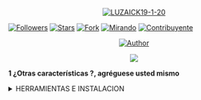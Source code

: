 <p align="center">
<a href="https://github.com/LUZAICK/LUZAICK19-1-20"><img title="LUZAICK19-1-20" src="https://img.shields.io/badge/github-LUZAICK19-1-20orange.svg?style=social&logo=github"></a>
</p>

<a href="https://https://github.com/LUZAICK/LUZAICK19-1-20.md/followers"><img title="Followers" src="https://img.shields.io/github/followers/LUZAICK19-1-20?label=Followers&style=social"></a>
<a href="https://github.com/LUZAICK/LUZAICK19-1-20/stargazers/"><img title="Stars" src="https://img.shields.io/github/stars/LUZAICK/LUZAICK19-1-20?&style=social"></a>
<a href="https://github.com/LUZAICK/LUZAICK19-1-20/network/members"><img title="Fork" src="https://img.shields.io/github/forks/LUZAICK19-1-20/LUZAICK?style=social"></a>
<a href="https://github.com/LUZAICK/LUZAICK19-1-20/watchers"><img title="Mirando" src="https://img.shields.io/github/watchers/LUZAICK19-1-20?label=Watching&style=social"></a>
<a href="https://github.com/LUZAICK/LUZAICK19-1-20/LUZAICK19-1-20/watchers"><img title="Contribuyente" src="https://img.shields.io/github/contributors/LUZAICK/LUZAICK19-1-20?logo=github&style=social"></a>
</p>

<p align="center">
<a href="https://github.com/LUZAICK/LUZAICK19-1-20/stargazers/"><img title="Author" src="https://img.shields.io/badge/LUZAICK19-1-20-orange?style=for-the-badge&logo=github"></a>
</p>


<p align="center">
<a href=""><img src="https://github.com/LUZAICK/LUZAICK19-1-20img.shields.io/github/repo-size/LUZAICK/LUZAICK19-1-20?label=Peso%20repositorio&style=plastic"></a>


</p>

**1 ¿Otras características ?, agréguese usted mismo**


<details close="close">
  <summary>HERRAMIENTAS E INSTALACION</summary>
  



> pkg install git
> git clone https://github.com/LUZAICK/LUZAICK19-1-20
> cd LUZAICK19-1-20
> bash install.sh
> npm start
```

después de salir del código QR en termux, lo escanea usando el número de WhatsApp que se usará para los bots
</details>

<details open="open">
  <summary>CONTACTOS</summary>
